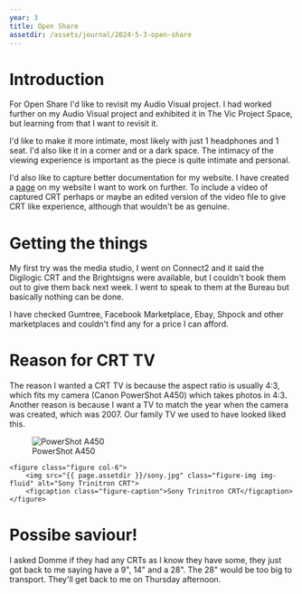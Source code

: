 ```yaml
---
year: 3
title: Open Share
assetdir: /assets/journal/2024-5-3-open-share
---
```


# Introduction

For Open Share I'd like to revisit my Audio Visual project. I had worked further on my Audio Visual project and exhibited it in The Vic Project Space, but learning from that I want to revisit it.

I'd like to make it more intimate, most likely with just 1 headphones and 1 seat. I'd also like it in a corner and or a dark space. The intimacy of the viewing experience is important as the piece is quite intimate and personal. 

I'd also like to capture better documentation for my website. I have created a [page](https://allyradomski.art/work/peacelove) on my website I want to work on further. To include a video of captured CRT perhaps or maybe an edited version of the video file to give CRT like experience, although that wouldn't be as genuine.


# Getting the things

My first try was the media studio, I went on Connect2 and it said the Digilogic CRT and the Brightsigns were available, but I couldn't book them out to give them back next week. I went to speak to them at the Bureau but basically nothing can be done.

I have checked Gumtree, Facebook Marketplace, Ebay, Shpock and other marketplaces and couldn't find any for a price I can afford.

# Reason for CRT TV

The reason I wanted a CRT TV is because the aspect ratio is usually 4:3, which fits my camera (Canon PowerShot A450) which takes photos in 4:3. Another reason is because I want a TV to match the year when the camera was created, which was 2007. Our family TV we used to have looked liked this.

<div class="row">
    <figure class="figure col-6">
        <img src="https://global.canon/ja/c-museum/wp-content/uploads/2015/05/dcc536_b.jpg" class="figure-img img-fluid" alt="PowerShot A450">
        <figcaption class="figure-caption">PowerShot A450</figcaption>
    </figure>

    <figure class="figure col-6">
        <img src="{{ page.assetdir }}/sony.jpg" class="figure-img img-fluid" alt="Sony Trinitron CRT">
        <figcaption class="figure-caption">Sony Trinitron CRT</figcaption>
    </figure>
</div>

# Possibe saviour!

I asked Domme if they had any CRTs as I know they have some, they just got back to me saying have a 9", 14" and a 28". The 28" would be too big to transport. They'll get back to me on Thursday afternoon.



